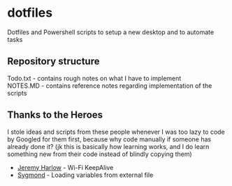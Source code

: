 # dotfiles
Dotfiles and Powershell scripts to setup a new desktop and to automate tasks

## Repository structure
Todo.txt - contains rough notes on what I have to implement\
NOTES.MD - contains reference notes regarding implementation of the scripts

## Thanks to the Heroes

I stole ideas and scripts from these people whenever I was too lazy to code by Googled for them first, because why code manually if someone has already done it? (jk this is basically how learning works, and I do learn something new from their code instead of blindly copying them)

- [Jeremy Harlow](http://www.jeremyharlow.net/automatic-wi-fi-connectivity-checker-reconnect-script/) - Wi-Fi KeepAlive
- [Sygmond](https://stackoverflow.com/a/54718259) - Loading variables from external file
